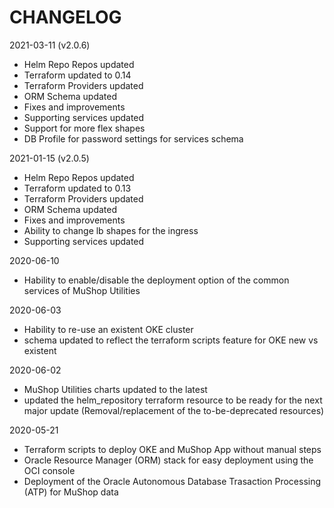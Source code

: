 # CHANGELOG

2021-03-11 (v2.0.6)

- Helm Repo Repos updated
- Terraform updated to 0.14
- Terraform Providers updated
- ORM Schema updated
- Fixes and improvements
- Supporting services updated
- Support for more flex shapes
- DB Profile for password settings for services schema

2021-01-15 (v2.0.5)

- Helm Repo Repos updated
- Terraform updated to 0.13
- Terraform Providers updated
- ORM Schema updated
- Fixes and improvements
- Ability to change lb shapes for the ingress
- Supporting services updated

2020-06-10

- Hability to enable/disable the deployment option of the common services of MuShop Utilities

2020-06-03

- Hability to re-use an existent OKE cluster
- schema updated to reflect the terraform scripts feature for OKE new vs existent

2020-06-02

- MuShop Utilities charts updated to the latest
- updated the helm_repository terraform resource to be ready for the next major update (Removal/replacement of the to-be-deprecated resources)

2020-05-21

- Terraform scripts to deploy OKE and MuShop App without manual steps
- Oracle Resource Manager (ORM) stack for easy deployment using the OCI console
- Deployment of the Oracle Autonomous Database Trasaction Processing (ATP) for MuShop data
